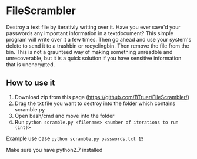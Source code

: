 # FileScrambler
Destroy a text file by iterativly writing over it. Have you ever save'd your passwords any important information in a textdocument? This simple program will write over it a few times. Then go ahead and use your system's delete to send it to a trashbin or recyclingbin. Then remove the file from the bin. This is not a graunteed way of making something unreadble and unrecoverable, but it is a quick solution if you have sensitive information that is unencrypted. 
## How to use it
1. Download zip from this page (https://github.com/BTruer/FileScrambler/)
2. Drag the txt file you want to destroy into the folder which contains scramble.py
3. Open bash/cmd and move into the folder
4. Run `python scramble.py <filename> <number of iterations to run (int)>`

Example use case `python scramble.py passwords.txt 15`

Make sure you have python2.7 installed
